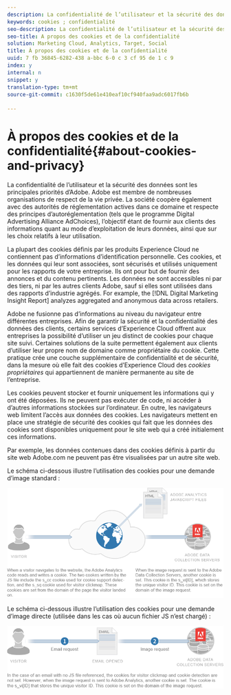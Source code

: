 ```yaml
---
description: La confidentialité de l’utilisateur et la sécurité des données sont les principales priorités d’Adobe. Adobe est membre de nombreuses organisations de respect de la vie privée. La société coopère également avec des autorités de réglementation actives dans ce domaine et respecte des principes d’autoréglementation (tels que le programme Digital Advertising Alliance AdChoices), l’objectif étant de fournir aux clients des informations quant au mode d’exploitation de leurs données, ainsi que sur les choix relatifs à leur utilisation.
keywords: cookies ; confidentialité
seo-description: La confidentialité de l’utilisateur et la sécurité des données sont les principales priorités d’Adobe. Adobe est membre de nombreuses organisations de respect de la vie privée. La société coopère également avec des autorités de réglementation actives dans ce domaine et respecte des principes d’autoréglementation (tels que le programme Digital Advertising Alliance AdChoices), l’objectif étant de fournir aux clients des informations quant au mode d’exploitation de leurs données, ainsi que sur les choix relatifs à leur utilisation.
seo-title: A propos des cookies et de la confidentialité
solution: Marketing Cloud, Analytics, Target, Social
title: À propos des cookies et de la confidentialité
uuid: 7 fb 36845-6282-438 a-bbc 6-0 c 3 cf 95 de 1 c 9
index: y
internal: n
snippet: y
translation-type: tm+mt
source-git-commit: c1630f5de61e410eaf10cf940faa9adc6017fb6b

---
```



# À propos des cookies et de la confidentialité{#about-cookies-and-privacy}

La confidentialité de l’utilisateur et la sécurité des données sont les principales priorités d’Adobe. Adobe est membre de nombreuses organisations de respect de la vie privée. La société coopère également avec des autorités de réglementation actives dans ce domaine et respecte des principes d’autoréglementation (tels que le programme Digital Advertising Alliance AdChoices), l’objectif étant de fournir aux clients des informations quant au mode d’exploitation de leurs données, ainsi que sur les choix relatifs à leur utilisation.

La plupart des cookies définis par les produits Experience Cloud ne contiennent pas d’informations d’identification personnelle. Ces cookies, et les données qui leur sont associées, sont sécurisés et utilisés uniquement pour les rapports de votre entreprise. Ils ont pour but de fournir des annonces et du contenu pertinents. Les données ne sont accessibles ni par des tiers, ni par les autres clients Adobe, sauf si elles sont utilisées dans des rapports d’industrie agrégés. For example, the [!DNL Digital Marketing Insight Report] analyzes aggregated and anonymous data across retailers.

Adobe ne fusionne pas d’informations au niveau du navigateur entre différentes entreprises. Afin de garantir la sécurité et la confidentialité des données des clients, certains services d’Experience Cloud offrent aux entreprises la possibilité d’utiliser un jeu distinct de cookies pour chaque site suivi. Certaines solutions de la suite permettent également aux clients d’utiliser leur propre nom de domaine comme propriétaire du cookie. Cette pratique crée une couche supplémentaire de confidentialité et de sécurité, dans la mesure où elle fait des cookies d’Experience Cloud des *cookies propriétaires* qui appartiennent de manière permanente au site de l’entreprise.

Les cookies peuvent stocker et fournir uniquement les informations qui y ont été déposées. Ils ne peuvent pas exécuter de code, ni accéder à d’autres informations stockées sur l’ordinateur. En outre, les navigateurs web limitent l’accès aux données des cookies. Les navigateurs mettent en place une stratégie de sécurité des cookies qui fait que les données des cookies sont disponibles uniquement pour le site web qui a créé initialement ces informations.

Par exemple, les données contenues dans des cookies définis à partir du site web Adobe.com ne peuvent pas être visualisées par un autre site web.

Le schéma ci-dessous illustre l’utilisation des cookies pour une demande d’image standard :

![](assets/CookiesProcessGraphic-01.png)

Le schéma ci-dessous illustre l’utilisation des cookies pour une demande d’image directe (utilisée dans les cas où aucun fichier JS n’est chargé) :

![](assets/CookiesProcessGraphic2.png)

